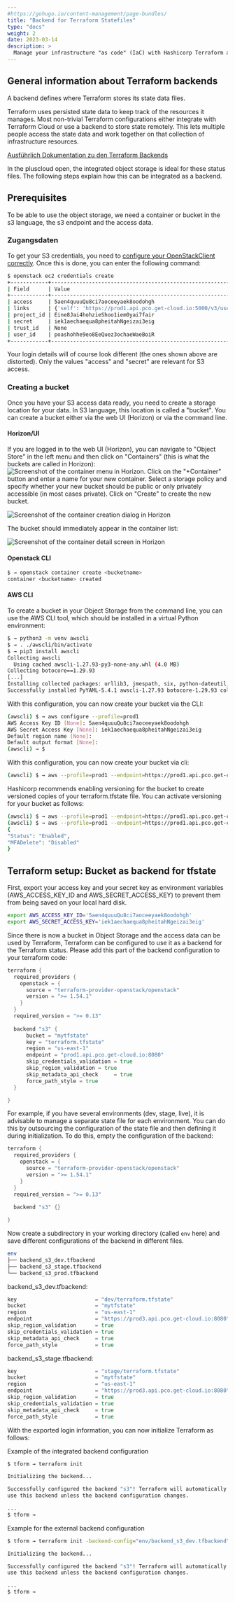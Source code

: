```yaml
---
#https://gohugo.io/content-management/page-bundles/
title: "Backend for Terraform Statefiles"
type: "docs"
weight: 2
date: 2023-03-14
description: >
  Manage your infrastructure "as code" (IaC) with Hashicorp Terraform and use OpenStack Object Storage as a backend for the Terraform statefiles.
---
```


## General information about Terraform backends

A backend defines where Terraform stores its state data files.

Terraform uses persisted state data to keep track of the resources it manages. Most non-trivial Terraform configurations either integrate with Terraform Cloud or use a backend to store state remotely. This lets multiple people access the state data and work together on that collection of infrastructure resources.

[Ausführlich Dokumentation zu den Terraform Backends](https://developer.hashicorp.com/terraform/language/settings/backends/configuration)

In the pluscloud open, the integrated object storage is ideal for these status files. The following steps explain how this can be integrated as a backend.

## Prerequisites

To be able to use the object storage, we need a container or bucket in the s3 language, the s3 endpoint and the access data.

### Zugangsdaten

To get your S3 credentials, you need to [configure your OpenStackClient correctly](/en/compute/pluscloudopen/introduction/environments/#credentials-for-cli-tools). Once this is done, you can enter the following command:

```bash
$ openstack ec2 credentials create
+------------+-----------------------------------------------------------------------------------------------------------------------------------------------------+
| Field      | Value                                                                                                                                               |
+------------+-----------------------------------------------------------------------------------------------------------------------------------------------------+
| access     | 5aen4quuuQu8ci7aoceeyaek8oodohgh                                                                                                                    |
| links      | {'self': 'https://prod1.api.pco.get-cloud.io:5000/v3/users/poashohhe9eo8EeQuez3ochaeWaeBoiR/credentials/OS-EC2/5aen4quuuQu8ci7aoceeyaek8oodohgh'}   |
| project_id | Eine8Jai4hohzieShoo1iem0yai7fair                                                                                                                    |
| secret     | iek1aechaequa8pheitahNgeizai3eig                                                                                                                    |
| trust_id   | None                                                                                                                                                |
| user_id    | poashohhe9eo8EeQuez3ochaeWaeBoiR                                                                                                                    |
+------------+-----------------------------------------------------------------------------------------------------------------------------------------------------+
```

Your login details will of course look different (the ones shown above are distorted). Only the values "access" and "secret" are relevant for S3 access.

### Creating a bucket

Once you have your S3 access data ready, you need to create a storage location for your data. In S3 language, this location is called a "bucket". You can create a bucket either via the web UI (Horizon) or via the command line.

#### Horizon/UI

If you are logged in to the web UI (Horizon), you can navigate to "Object Store" in the left menu and then click on "Containers" (this is what the buckets are called in Horizon): ![Screenshot of the container menu in Horizon](./container2.png).
Click on the "+Container" button and enter a name for your new container. Select a storage policy and specify whether your new bucket should be public or only privately accessible (in most cases private). Click on "Create" to create the new bucket.

![Screenshot of the container creation dialog in Horizon](./container1.png)

The bucket should immediately appear in the container list:

![Screenshot of the container detail screen in Horizon](./container3.png)

#### Openstack CLI

```bash
$ → openstack container create <bucketname>
container <bucketname> created
```

#### AWS CLI

To create a bucket in your Object Storage from the command line, you can use the AWS CLI tool, which should be installed in a virtual Python environment:

```bash
$ → python3 -m venv awscli
$ → . ./awscli/bin/activate
$ → pip3 install awscli
Collecting awscli
  Using cached awscli-1.27.93-py3-none-any.whl (4.0 MB)
Collecting botocore==1.29.93
[...]
Installing collected packages: urllib3, jmespath, six, python-dateutil, botocore, colorama, docutils, s3transfer, pyasn1, rsa, PyYAML, awscli
Successfully installed PyYAML-5.4.1 awscli-1.27.93 botocore-1.29.93 colorama-0.4.4 docutils-0.16 jmespath-1.0.1 pyasn1-0.4.8 python-dateutil-2.8.2 rsa-4.7.2 s3transfer-0.6.0 six-1.16.0 urllib3-1.26.15 
```

With this configuration, you can now create your bucket via the CLI:

```bash
(awscli) $ → aws configure --profile=prod1
AWS Access Key ID [None]: 5aen4quuuQu8ci7aoceeyaek8oodohgh
AWS Secret Access Key [None]: iek1aechaequa8pheitahNgeizai3eig
Default region name [None]: 
Default output format [None]: 
(awscli) → $
```

With this configuration, you can now create your bucket via cli:

```bash
(awscli) $ → aws --profile=prod1 --endpoint=https://prod1.api.pco.get-cloud.io:8080 s3api create-bucket --bucket mytfstate
```

Hashicorp recommends enabling versioning for the bucket to create versioned copies of your terraform.tfstate file. You can activate versioning for your bucket as follows:

```bash
(awscli) $ → aws --profile=prod1 --endpoint=https://prod1.api.pco.get-cloud.io:8080 s3api put-bucket-versioning --bucket mytfstate --versioning-configuration 
(awscli) $ → aws --profile=prod1 --endpoint=https://prod1.api.pco.get-cloud.io:8080 s3api get-bucket-versioning --bucket mytfstate 
{
"Status": "Enabled",
"MFADelete": "Disabled"
}
```

## Terraform setup: Bucket as backend for tfstate

First, export your access key and your secret key as environment variables (AWS_ACCESS_KEY_ID and AWS_SECRET_ACCESS_KEY) to prevent them from being saved on your local hard disk.

```bash
export AWS_ACCESS_KEY_ID='5aen4quuuQu8ci7aoceeyaek8oodohgh'
export AWS_SECRET_ACCESS_KEY='iek1aechaequa8pheitahNgeizai3eig'
```

Since there is now a bucket in Object Storage and the access data can be used by Terraform, Terraform can be configured to use it as a backend for the Terraform status.
Please add this part of the backend configuration to your terraform code:

```go
terraform {
  required_providers {
    openstack = {
      source = "terraform-provider-openstack/openstack"
      version = ">= 1.54.1"
    }
  }
  required_version = ">= 0.13"
  
  backend "s3" {
      bucket = "mytfstate"
      key = "terraform.tfstate"
      region = "us-east-1" 
      endpoint = "prod1.api.pco.get-cloud.io:8080"
      skip_credentials_validation = true
      skip_region_validation = true
      skip_metadata_api_check     = true
      force_path_style = true
  }

}
```

For example, if you have several environments (dev, stage, live), it is advisable to manage a separate state file for each environment. You can do this by outsourcing the configuration of the state file and then defining it during initialization.
To do this, empty the configuration of the backend:

```go
terraform {
  required_providers {
    openstack = {
      source = "terraform-provider-openstack/openstack"
      version = ">= 1.54.1"
    }
  }
  required_version = ">= 0.13"
  
  backend "s3" {}

}
```

Now create a subdirectory in your working directory (called ``env`` here) and save different configurations of the backend in different files.

```bash
env
├── backend_s3_dev.tfbackend
├── backend_s3_stage.tfbackend
└── backend_s3_prod.tfbackend
```

backend_s3_dev.tfbackend:

```go
key                         = "dev/terraform.tfstate"
bucket                      = "mytfstate"
region                      = "us-east-1"
endpoint                    = "https://prod3.api.pco.get-cloud.io:8080"
skip_region_validation      = true
skip_credentials_validation = true
skip_metadata_api_check     = true
force_path_style            = true
```

backend_s3_stage.tfbackend:

```go
key                         = "stage/terraform.tfstate"
bucket                      = "mytfstate"
region                      = "us-east-1"
endpoint                    = "https://prod3.api.pco.get-cloud.io:8080"
skip_region_validation      = true
skip_credentials_validation = true
skip_metadata_api_check     = true
force_path_style            = true
```

With the exported login information, you can now initialize Terraform as follows:

Example of the integrated backend configuration

```bash
$ tform → terraform init

Initializing the backend...

Successfully configured the backend "s3"! Terraform will automatically
use this backend unless the backend configuration changes.

...
$ tform → 
```

Example for the external backend configuration

```bash
$ tform → terraform init -backend-config="env/backend_s3_dev.tfbackend"

Initializing the backend...

Successfully configured the backend "s3"! Terraform will automatically
use this backend unless the backend configuration changes.

...
$ tform → 
```
